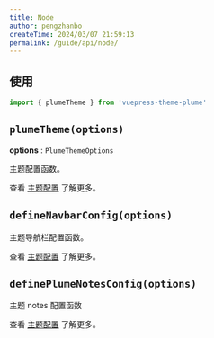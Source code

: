 ```yaml
---
title: Node
author: pengzhanbo
createTime: 2024/03/07 21:59:13
permalink: /guide/api/node/
---
```


## 使用

```ts
import { plumeTheme } from 'vuepress-theme-plume'
```

## `plumeTheme(options)`

__options__ : `PlumeThemeOptions`

主题配置函数。

查看 [主题配置](/config/basic/) 了解更多。

## `defineNavbarConfig(options)`

主题导航栏配置函数。

查看 [主题配置](/config/navigation/) 了解更多。

## `definePlumeNotesConfig(options)`

主题 notes 配置函数

查看 [主题配置](/config/notes/) 了解更多。
